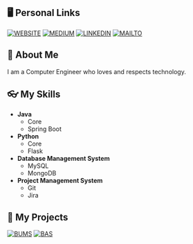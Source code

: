 ## 🖥️ Personal Links

[![WEBSITE](https://img.shields.io/badge/WEBSITE-31AA50?style=for-the-badge)](https://www.omerdanismaz.com)
[![MEDIUM](https://img.shields.io/badge/MEDIUM-151515?style=for-the-badge)](https://www.medium.com/@omerdanismaz)
[![LINKEDIN](https://img.shields.io/badge/LINKEDIN-0274B3?style=for-the-badge)](https://www.linkedin.com/in/omerdanismaz)
[![MAILTO](https://img.shields.io/badge/MAILTO-C61D19?style=for-the-badge)](mailto:profession@omerdanismaz.com)

## 📜 About Me

I am a Computer Engineer who loves and respects technology.

## 👓 My Skills

* **Java**
    * Core
    * Spring Boot
* **Python**
    * Core
    * Flask
* **Database Management System**
    * MySQL
    * MongoDB
* **Project Management System**
    * Git
    * Jira

## 🧠 My Projects

[![BUMS](https://github-readme-stats.vercel.app/api/pin/?username=omerdanismaz&repo=bums&theme=dark)](https://www.github.com/omerdanismaz/BUMS)
[![BAS](https://github-readme-stats.vercel.app/api/pin/?username=omerdanismaz&repo=bas&theme=dark)](https://www.github.com/omerdanismaz/BAS)